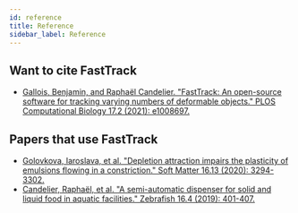 ```yaml
---
id: reference
title: Reference
sidebar_label: Reference
---
```


## Want to cite FastTrack

* [Gallois, Benjamin, and Raphaël Candelier. "FastTrack: An open-source software for tracking varying numbers of deformable objects." PLOS Computational Biology 17.2 (2021): e1008697.](https://journals.plos.org/ploscompbiol/article?id=10.1371/journal.pcbi.1008697)

## Papers that use FastTrack

* [Golovkova, Iaroslava, et al. "Depletion attraction impairs the plasticity of emulsions flowing in a constriction." Soft Matter 16.13 (2020): 3294-3302.](http://www.dx.doi.org/10.1039/c9sm02343g)
* [Candelier, Raphaël, et al. "A semi-automatic dispenser for solid and liquid food in aquatic facilities." Zebrafish 16.4 (2019): 401-407.](https://doi.org/10.1089/zeb.2019.1733)
